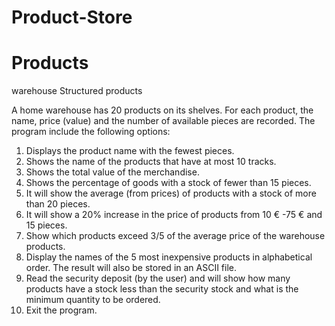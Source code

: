 # Product-Store


# Products
warehouse
Structured products

A home warehouse has 20 products on its shelves. For each product, the name, price (value) and the number of available pieces are recorded.
The program include the following options:
1. Displays the product name with the fewest pieces.
2. Shows the name of the products that have at most 10 tracks.
3. Shows the total value of the merchandise.
4. Shows the percentage of goods with a stock of fewer than 15 pieces.
5. It will show the average (from prices) of products with a stock of more than 20 pieces.
6. It will show a 20% increase in the price of products from 10 € -75 € and 15 pieces.
7. Show which products exceed 3/5 of the average price of the warehouse products.
8. Display the names of the 5 most inexpensive products in alphabetical order. The result will also be stored in an ASCII file.
9. Read the security deposit (by the user) and will show how many products have a stock less than the security stock and what is the minimum quantity to be ordered.
10. Exit the program.
